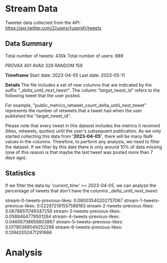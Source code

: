 # Stream Data

Tweeter data collected from the API: https://api.twitter.com/2/users/{userid}/tweets

## Data Summary
Total number of tweets: 430k
Total number of users: 889

PROVAX    401
AVAX      329
RANDOM    159

**Timeframe**
Start date: 2023-04-05
Last date: 2023-05-11

**Details**
The file includes a set of new columns that are indicated by the suffix *"_delta_until_next_tweet"*. The column *"target_tweet_id"* refers to the following tweet that the user posted.

For example, "public_metrics_retweet_count_delta_until_next_tweet" represents the number of retweets that a tweet had when the user published the "target_tweet_id".

Please note that every tweet in this dataset includes the metrics it received (likes, retweets, quotes) until the user's subsequent publication. As we only started collecting this data from **'2023-04-05'**, there will be many NaN values in the columns. Therefore, to perform any analysis, we need to filter the dataset. If we filter by this date there is only around 10% of data missing (one of this reason is that maybe the last tweet was posted more than 7 days ago).


## Statistics

If we filter the data by *'current_time' >= 2023-04-05*, we can analyze the percentage of tweets that don't have the columns *_delta_until_next_tweet*:

stream-0-tweets-previous-likes: 0.08003540202757067
stream-1-tweets-previous-likes: 0.022972191557588183
stream-2-tweets-previous-likes: 0.06788511749347259
stream-3-tweets-previous-likes: 0.0588464779501264
stream-4-tweets-previous-likes: 0.04606708656803867
stream-5-tweets-previous-likes: 0.01790369049252298
stream-6-tweets-previous-likes: 0.13942052471291666

# Analysis
